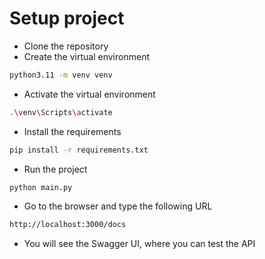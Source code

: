 # Setup project
- Clone the repository
- Create the virtual environment
```bash	
python3.11 -m venv venv
```
- Activate the virtual environment
```bash
.\venv\Scripts\activate
```
- Install the requirements
```bash
pip install -r requirements.txt
```
- Run the project
```bash
python main.py
```
- Go to the browser and type the following URL
```bash
http://localhost:3000/docs
```
- You will see the Swagger UI, where you can test the API
